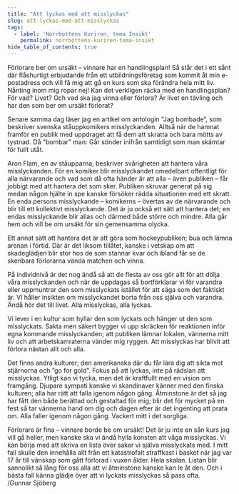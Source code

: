 ```yaml
---
title: "Att lyckas med att misslyckas"
slug: att-lyckas-med-att-misslyckas
tags:
  - label: 'Norrbottens Kuriren, tema Insikt'
    permalink: norrbottens-kuriren-tema-insikt
hide_table_of_contents: true
---
```

Förlorare ber om ursäkt – vinnare har en handlingsplan! Så står det i ett sånt där flåshurtigt erbjudande från ett utbildningsföretag som kommit åt min e-postadress och vill få mig att gå en kurs som ska förändra hela mitt liv. Nånting inom mig ropar nej! Kan det verkligen räcka med en handlingsplan? För vad? Livet? Och vad ska jag vinna eller förlora? Är livet en tävling och har den som ber om ursäkt förlorat?

<!--truncate-->

Senare samma dag läser jag en artikel om antologin ”Jag bombade”, som beskriver svenska ståuppkomikers misslyckanden. Alltså när de hamnat framför en publik med uppdraget att få dem att skratta och bara mötts av tystnad. Då ”bombar” man: Går sönder inifrån samtidigt som man skämtar för fullt utåt.

Aron Flam, en av ståupparna, beskriver svårigheten att hantera våra misslyckanden. För en komiker blir misslyckandet omedelbart offentligt för alla närvarande och vad som då ofta händer är att alla – även publiken – får jobbigt med att hantera det som sker. Publiken skruvar generat på sig medan någon hjälte in spe kanske försöker rädda situationen med ett skratt. En enda persons misslyckande – komikerns – övertas av de närvarande och blir till ett kollektivt misslyckande. Det är ju också ett sätt att hantera det; en endas misslyckande blir allas och därmed både större och mindre. Alla går hem och vill be om ursäkt för sin gemensamma olycka.

Ett annat sätt att hantera det är att göra som hockeypubliken; bua och lämna arenan i förtid. Där är det liksom tillåtet, kanske i vetskap om att skadeglädjen blir stor hos de som stannar kvar och ibland får se de skenbara förlorarna vända matchen och vinna.

På individnivå är det nog ändå så att de flesta av oss gör allt för att dölja våra misslyckanden och när de uppdagas så bortförklarar vi för varandra eller uppmuntrar den som misslyckats istället för att säga som det faktiskt är. Vi håller insikten om misslyckandet borta från oss själva och varandra. Ändå hör det till livet. Alla misslyckas, alla lyckas.

Vi lever i en kultur som hyllar den som lyckats och hänger ut den som misslyckats. Sakta men säkert bygger vi upp skräcken för reaktionen inför egna kommande misslyckanden; att publiken lämnar lokalen, vännerna mitt liv och att arbetskamraterna vänder mig ryggen. Att misslyckas har blivit att förlora nästan allt och alla.

Det finns andra kulturer; den amerikanska där du får lära dig att sikta mot stjärnorna och ”go for gold”. Fokus på att lyckas, inte på rädslan att misslyckas. Ytligt kan vi tycka, men det är kraftfullt med en vision om framgång. Djupare sympati kanske vi skandinaver känner med den finska kulturen; alla har rätt att falla igenom någon gång. Åtminstone är det så jag har fått den både berättad och gestaltad för mig; blir det för mycket på en fest så tar vännerna hand om dig och dagen efter är det ingenting att prata om. Alla faller igenom någon gång. Vackert mitt i det sorgliga.

Förlorare är fina – vinnare borde be om ursäkt! Det är ju inte en sån kurs jag vill gå heller, men kanske ska vi ändå hylla konsten att våga misslyckas. Vi kan börja med att skriva en lista över saker vi själva misslyckats med. I mitt fall skulle den innehålla allt från ett katastrofalt straffkast i basket när jag var 17 år till vänskap som gått förlorad i vuxen ålder. Hela skalan. Listan blir sannolikt så lång för oss alla att vi åtminstone kanske kan le åt den. Och i bästa fall känna glädje över att vi lyckats misslyckas så pass ofta.  
/Gunnar Sjöberg
